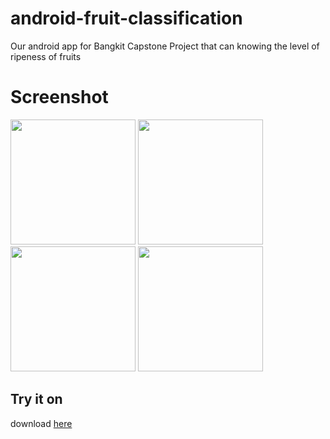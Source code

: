 # android-fruit-classification
Our android app for Bangkit Capstone Project that can knowing the level of ripeness of fruits 

# Screenshot
<p float="left">
  <img src="https://user-images.githubusercontent.com/79259764/121327920-1278e400-c93e-11eb-8d6a-9149b26dbad0.jpg" width="200" />
  <img src="https://user-images.githubusercontent.com/79259764/121327937-1573d480-c93e-11eb-820a-035d9e7c82b5.jpg" width="200" /> 
  <img src="https://user-images.githubusercontent.com/79259764/121327982-21f82d00-c93e-11eb-83ce-cae8a3a3d84e.jpg" width="200" />
  <img src="https://user-images.githubusercontent.com/79259764/121327994-23c1f080-c93e-11eb-8139-4bdfd1336fba.jpg" width="200" />
</p>


## Try it on 
download [here](http://bit.ly/habisinapp) 
